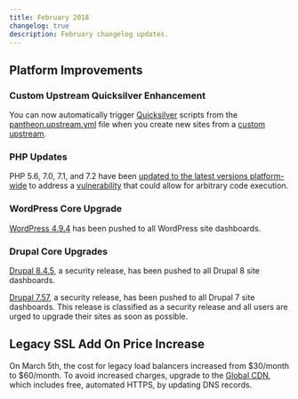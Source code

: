 ```yaml
---
title: February 2018
changelog: true
description: February changelog updates.
---
```


## Platform Improvements
### Custom Upstream Quicksilver Enhancement
You can now automatically trigger [Quicksilver](/quicksilver)  scripts from the [pantheon.upstream.yml](/pantheon-yml/#custom-upstream-configurations) file when you create new sites from a [custom upstream](/guides/custom-upstream).

### PHP Updates
PHP 5.6, 7.0, 7.1, and 7.2 have been [updated to the latest versions platform-wide](https://status.pantheon.io/incidents/mkb1l3j8y2sz) to address a [vulnerability](https://www.cisecurity.org/advisory/multiple-vulnerabilities-in-php-could-allow-for-arbitrary-code-execution_2018-023/) that could allow for arbitrary code execution.

### WordPress Core Upgrade
[WordPress 4.9.4](https://wordpress.org/news/2018/02/wordpress-4-9-4-maintenance-release/) has been pushed to all WordPress site dashboards.

### Drupal Core Upgrades
[Drupal 8.4.5](https://www.drupal.org/project/drupal/releases/8.4.5), a security release, has been pushed to all Drupal 8 site dashboards.

[Drupal 7.57](https://www.drupal.org/project/drupal/releases/7.57),  a security release, has been pushed to all Drupal 7 site dashboards.  This release is classified as a security release and all users are urged to upgrade their sites as soon as possible.
## Legacy SSL Add On Price Increase
On March 5th, the cost for legacy load balancers increased from $30/month to  $60/month. To avoid increased charges, upgrade to the [Global CDN](https://pantheon.io/global-cdn), which includes free, automated HTTPS,  by updating DNS records.
